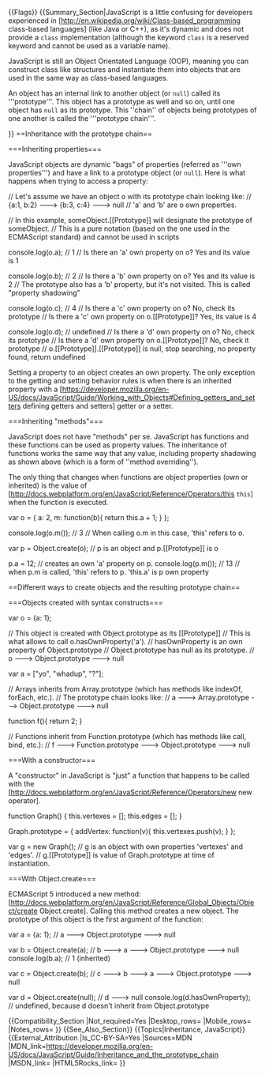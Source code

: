 {{Flags}}
{{Summary_Section|JavaScript is a little confusing for developers experienced in [http://en.wikipedia.org/wiki/Class-based_programming class-based languages] (like Java or C++), as it's dynamic and does not provide a <code>class</code> implementation (although the keyword <code>class</code> is a reserved keyword and cannot be used as a variable name).

JavaScript is still an Object Orientated Language (OOP), meaning you can construct class like structures and instantiate them into objects that are used in the same way as class-based languages.

An object has an internal link to another object (or <code>null</code>) called its '''prototype'''. This object has a prototype as well and so on, until one object has <code>null</code> as its prototype. This ''chain'' of objects being prototypes of one another is called the '''prototype chain'''.

}}
==Inheritance with the prototype chain==

===Inheriting properties===

JavaScript objects are dynamic "bags" of properties (referred as '''own properties''') and have a link to a prototype object (or <code>null</code>). Here is what happens when trying to access a property:

 <nowiki>// Let's assume we have an object o with its prototype chain looking like:
 // {a:1, b:2} ---> {b:3, c:4} ---> null
 // 'a' and 'b' are o own properties.
 
 // In this example, someObject.[[Prototype]] will designate the prototype of someObject.
 // This is a pure notation (based on the one used in the ECMAScript standard) and cannot be used in scripts
 
 console.log(o.a); // 1
 // Is there an 'a' own property on o? Yes and its value is 1
 
 console.log(o.b); // 2
 // Is there a 'b' own property on o? Yes and its value is 2
 // The prototype also has a 'b' property, but it's not visited. This is called "property shadowing"
 
 console.log(o.c); // 4
 // Is there a 'c' own property on o? No, check its prototype
 // Is there a 'c' own property on o.[[Prototype]]? Yes, its value is 4
 
 console.log(o.d); // undefined
 // Is there a 'd' own property on o? No, check its prototype
 // Is there a 'd' own property on o.[[Prototype]]? No, check it prototype
 // o.[[Prototype]].[[Prototype]] is null, stop searching, no property found, return undefined
 </nowiki>

Setting a property to an object creates an own property. The only exception to the getting and setting behavior rules is when there is an inherited property with a [https://developer.mozilla.org/en-US/docs/JavaScript/Guide/Working_with_Objects#Defining_getters_and_setters defining getters and setters] getter or a setter.

===Inheriting "methods"===

JavaScript does not have "methods" per se. JavaScript has functions and these functions can be used as property values. The inheritance of functions works the same way that any value, including property shadowing as shown above (which is a form of ''method overriding'').

The only thing that changes when functions are object properties (own or inherited) is the value of [http://docs.webplatform.org/en/JavaScript/Reference/Operators/this <code>this</code>] when the function is executed.

 <nowiki>var o = {
   a: 2,
   m: function(b){
     return this.a + 1;
   }
 };
 
 console.log(o.m()); // 3
 // When calling o.m in this case, 'this' refers to o.
 
 var p = Object.create(o);
 // p is an object and p.[[Prototype]] is o
 
 p.a = 12; // creates an own 'a' property on p.
 console.log(p.m()); // 13
 // when p.m is called, 'this' refers to p. 'this.a' is p own property
 </nowiki>

==Different ways to create objects and the resulting prototype chain==

===Objects created with syntax constructs===

 <nowiki>var o = {a: 1};
 
 // This object is created with Object.prototype as its [[Prototype]]
 // This is what allows to call o.hasOwnProperty('a').
 // hasOwnProperty is an own property of Object.prototype
 // Object.prototype has null as its prototype.
 // o ---> Object.prototype ---> null
 
 var a = ["yo", "whadup", "?"];
 
 // Arrays inherits from Array.prototype (which has methods like indexOf, forEach, etc.).
 // The prototype chain looks like:
 // a ---> Array.prototype ---> Object.prototype ---> null
 
 function f(){
   return 2;
 }
 
 // Functions inherit from Function.prototype (which has methods like call, bind, etc.):
 // f ---> Function.prototype ---> Object.prototype ---> null
 </nowiki>

===With a constructor===

A "constructor" in JavaScript is "just" a function that happens to be called with the [http://docs.webplatform.org/en/JavaScript/Reference/Operators/new new operator].

 <nowiki>function Graph() {
   this.vertexes = [];
   this.edges = [];
 }
 
 Graph.prototype = {
   addVertex: function(v){
     this.vertexes.push(v);
   }
 };
 
 var g = new Graph();
 // g is an object with own properties 'vertexes' and 'edges'.
 // g.[[Prototype]] is value of Graph.prototype at time of instantiation.
 </nowiki>

===With Object.create===

ECMAScript 5 introduced a new method: [http://docs.webplatform.org/en/JavaScript/Reference/Global_Objects/Object/create Object.create]. Calling this method creates a new object. The prototype of this object is the first argument of the function:

 var a = {a: 1}; 
 // a ---> Object.prototype ---> null
 
 var b = Object.create(a);
 // b ---> a ---> Object.prototype ---> null
 console.log(b.a); // 1 (inherited)
 
 var c = Object.create(b);
 // c ---> b ---> a ---> Object.prototype ---> null
 
 var d = Object.create(null);
 // d ---> null
 console.log(d.hasOwnProperty); // undefined, because d doesn't inherit from Object.prototype

{{Compatibility_Section
|Not_required=Yes
|Desktop_rows=
|Mobile_rows=
|Notes_rows=
}}
{{See_Also_Section}}
{{Topics|Inheritance, JavaScript}}
{{External_Attribution
|Is_CC-BY-SA=Yes
|Sources=MDN
|MDN_link=https://developer.mozilla.org/en-US/docs/JavaScript/Guide/Inheritance_and_the_prototype_chain
|MSDN_link=
|HTML5Rocks_link=
}}